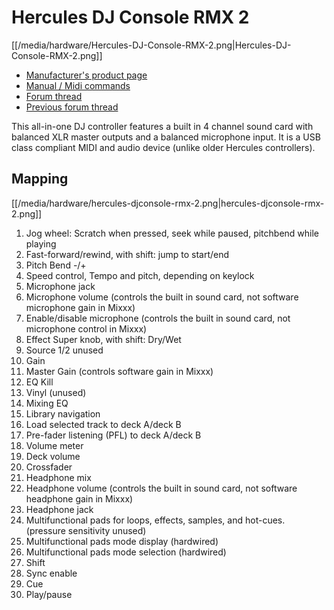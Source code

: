 # Hercules DJ Console RMX 2

[[/media/hardware/Hercules-DJ-Console-RMX-2.png|Hercules-DJ-Console-RMX-2.png]]

  - [Manufacturer's product
    page](http://www.hercules.com/us/DJ-Music/bdd/p/193/djconsole-rmx-2/)
  - [Manual / Midi
    commands](https://support.hercules.com/de/product/djconsolermx2-de)
  - [Forum thread](http://mixxx.org/forums/viewtopic.php?f=7&t=11860)
  - [Previous forum
    thread](http://mixxx.org/forums/viewtopic.php?f=7&t=4541)

This all-in-one DJ controller features a built in 4 channel sound card
with balanced XLR master outputs and a balanced microphone input. It is
a USB class compliant MIDI and audio device (unlike older Hercules
controllers).

## Mapping

[[/media/hardware/hercules-djconsole-rmx-2.png|hercules-djconsole-rmx-2.png]]

1.  Jog wheel: Scratch when pressed, seek while paused, pitchbend while
    playing
2.  Fast-forward/rewind, with shift: jump to start/end
3.  Pitch Bend -/+
4.  Speed control, Tempo and pitch, depending on keylock 
5.  Microphone jack
6.  Microphone volume (controls the built in sound card, not software
    microphone gain in Mixxx)
7.  Enable/disable microphone (controls the built in sound card, not
    microphone control in Mixxx)
8.  Effect Super knob, with shift: Dry/Wet 
9.  Source 1/2 unused 
10. Gain
11. Master Gain (controls software gain in Mixxx)
12. EQ Kill
13. Vinyl (unused)
14. Mixing EQ
15. Library navigation
16. Load selected track to deck A/deck B
17. Pre-fader listening (PFL) to deck A/deck B
18. Volume meter
19. Deck volume
20. Crossfader
21. Headphone mix
22. Headphone volume (controls the built in sound card, not software
    headphone gain in Mixxx)
23. Headphone jack
24. Multifunctional pads for loops, effects, samples, and hot-cues.
    (pressure sensitivity unused)
25. Multifunctional pads mode display (hardwired)
26. Multifunctional pads mode selection (hardwired)
27. Shift
28. Sync enable
29. Cue
30. Play/pause
